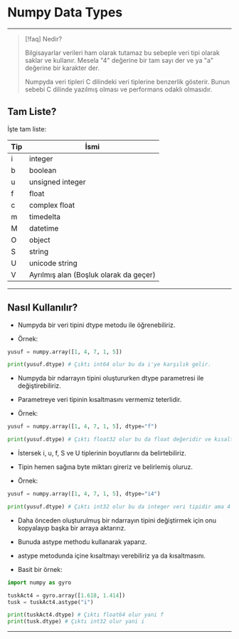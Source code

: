 # Numpy Data Types

---

> [!faq] Nedir?
>
> Bilgisayarlar verileri ham olarak tutamaz bu sebeple
> veri tipi olarak saklar ve kullanır. Mesela "4" değerine
> bir tam sayı der ve ya "a" değerine bir karakter der.
>
> Numpyda veri tipleri C dilindeki veri tiplerine
> benzerlik gösterir. Bunun sebebi C dilinde yazılmış
> olması ve performans odaklı olmasıdır.

## Tam Liste?

İşte tam liste:

| Tip | İsmi                                   |
| --- | -------------------------------------- |
| i   | integer                                |
| b   | boolean                                |
| u   | unsigned integer                       |
| f   | float                                  |
| c   | complex float                          |
| m   | timedelta                              |
| M   | datetime                               |
| O   | object                                 |
| S   | string                                 |
| U   | unicode string                         |
| V   | Ayrılmış alan (Boşluk olarak da geçer) |

---

## Nasıl Kullanılır?

- Numpyda bir veri tipini dtype metodu ile öğrenebiliriz.

- Örnek:

```python
yusuf = numpy.array([1, 4, 7, 1, 5])

print(yusuf.dtype) # Çıktı int64 olur bu da i'ye karşılık gelir.
```

- Numpyda bir ndarrayın tipini oluştururken dtype
  parametresi ile değiştirebiliriz.
- Parametreye veri tipinin kısaltmasını vermemiz teterlidir.

- Örnek:

```python
yusuf = numpy.array([1, 4, 7, 1, 5], dtype="f")

print(yusuf.dtype) # Çıktı float32 olur bu da float değeridir ve kısaltması f'dir.
```

- İstersek i, u, f, S ve U tiplerinin boyutlarını da belirtebiliriz.
- Tipin hemen sağına byte miktarı gireriz ve belirlemiş oluruz.

- Örnek:

```python
yusuf = numpy.array([1, 4, 7, 1, 5], dtype="i4")

print(yusuf.dtype) # Çıktı int32 olur bu da integer veri tipidir ama 4 bytedır.
```

- Daha önceden oluşturulmuş bir ndarrayın tipini değiştirmek için
  onu kopyalayıp başka bir arraya aktarırız.
- Bunuda astype methodu kullanarak yaparız.
- astype metodunda içine kısaltmayı verebiliriz ya da kısaltmasını.

- Basit bir örnek:

```python
import numpy as gyro

tuskAct4 = gyro.array([1.618, 1.414])
tusk = tuskAct4.astype("i")

print(tuskAct4.dtype) # Çıktı float64 olur yani f
print(tusk.dtype) # Çıktı int32 olur yani i
```

---
